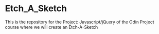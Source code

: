 # Etch_A_Sketch
This is the repository for the Project: Javascript/jQuery of the Odin Project course where we will create an Etch-A-Sketch
